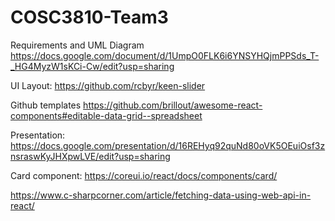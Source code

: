 # COSC3810-Team3
Requirements and UML Diagram https://docs.google.com/document/d/1UmpO0FLK6i6YNSYHQjmPPSds_T-_HG4MyzW1sKCi-Cw/edit?usp=sharing

UI Layout: https://github.com/rcbyr/keen-slider

Github templates https://github.com/brillout/awesome-react-components#editable-data-grid--spreadsheet

Presentation: https://docs.google.com/presentation/d/16REHyq92quNd80oVK5OEuiOsf3znsraswKyJHXpwLVE/edit?usp=sharing

Card component: https://coreui.io/react/docs/components/card/

https://www.c-sharpcorner.com/article/fetching-data-using-web-api-in-react/

